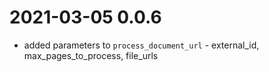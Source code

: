 # 2021-03-05 0.0.6

* added parameters to `process_document_url` - external_id, max_pages_to_process, file_urls

